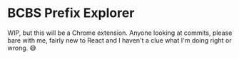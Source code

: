 # BCBS Prefix Explorer
WIP, but this will be a Chrome extension. Anyone looking at commits, please bare with me, fairly new to React and I haven't a clue what I'm doing right or wrong. 😅
